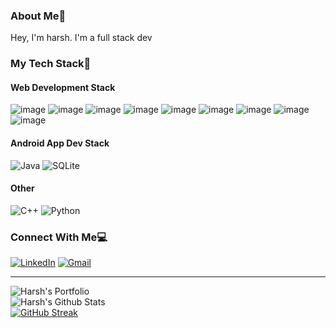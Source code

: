 
### About Me👋
Hey, I'm harsh. I'm a full stack dev 

### My Tech Stack🔨
#### Web Development Stack
![image](https://img.shields.io/badge/HTML-239120?style=for-the-badge&logo=html5&logoColor=white)
![image](https://img.shields.io/badge/CSS3-1572B6?style=for-the-badge&logo=css3&logoColor=white)
![image](https://img.shields.io/badge/JavaScript-F7DF1E?style=for-the-badge&logo=javascript&logoColor=black)
![image](https://img.shields.io/badge/React-20232A?style=for-the-badge&logo=react&logoColor=61DAFB)
![image](https://img.shields.io/badge/Bootstrap-563D7C?style=for-the-badge&logo=bootstrap&logoColor=white)
![image](https://img.shields.io/badge/node.js-%2343853D.svg?style=for-the-badge&logo=node.js&logoColor=white)
![image](https://img.shields.io/badge/NPM-%23000000.svg?style=for-the-badge&logo=npm&logoColor=white)
![image](https://img.shields.io/badge/jquery-%230769AD.svg?style=for-the-badge&logo=jquery&logoColor=white)
![image](https://img.shields.io/badge/MongoDB-%234ea94b.svg?style=for-the-badge&logo=mongodb&logoColor=white)
#### Android App Dev Stack
![Java](https://img.shields.io/badge/java-%23ED8B00.svg?style=for-the-badge&logo=java&logoColor=white)
![SQLite](https://img.shields.io/badge/sqlite-%2307405e.svg?style=for-the-badge&logo=sqlite&logoColor=white)

#### Other
![C++](https://img.shields.io/badge/c++-%2300599C.svg?style=for-the-badge&logo=c%2B%2B&logoColor=white)
![Python](https://img.shields.io/badge/python-%2314354C.svg?style=for-the-badge&logo=python&logoColor=white)

### Connect With Me💻
<p align="left" align='right'>
<a target="_blank"href="https://www.linkedin.com/in/harshmathurx/"><img alt="LinkedIn" src="https://img.shields.io/badge/linkedin-%230077B5.svg?style=for-the-badge&logo=linkedin&logoColor=white"/></a>
<a target="_blank"href="harshmathurx@gmail.com"><img alt="Gmail" src="https://img.shields.io/badge/Gmail-D14836?style=for-the-badge&logo=gmail&logoColor=white"/></a>
</p>
</p>

-----
![Harsh's Portfolio](https://github-readme-stats.vercel.app/api/top-langs/?username=harshmathurx&theme=blue-green)<br>
![Harsh's Github Stats](https://github-readme-stats.vercel.app/api?username=harshmathurx&theme=blue-green)<br>
[![GitHub Streak](http://github-readme-streak-stats.herokuapp.com?user=harshmathurx&theme=tokyonight_duo&fire=D825DD)](https://git.io/streak-stats)
